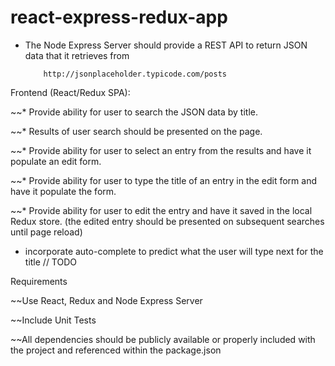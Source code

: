 # react-express-redux-app

*  The Node Express Server should provide a REST API to return JSON data that it retrieves from

           http://jsonplaceholder.typicode.com/posts

Frontend (React/Redux SPA):

~~* Provide ability for user to search the JSON data by title.

~~* Results of user search should be presented on the page.

~~* Provide ability for user to select an entry from the results and have it populate an edit form.

~~* Provide ability for user to type the title of an entry in the edit form and have it populate the form.

~~* Provide ability for user to edit the entry and have it saved in the local Redux store. (the edited entry should be presented on subsequent searches until page reload)

* incorporate auto-complete to predict what the user will type next for the title // TODO

Requirements

~~Use React, Redux and Node Express Server

~~Include Unit Tests

~~All dependencies should be publicly available or properly included with the project and referenced within the package.json
